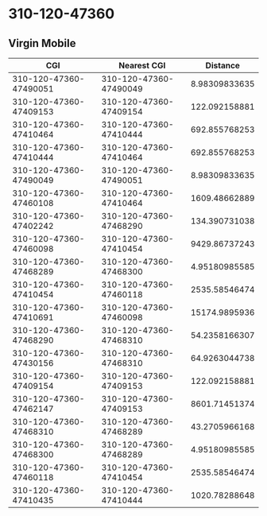 # 310-120-47360
## Virgin Mobile


| CGI | Nearest CGI | Distance |
|-----|-------------|----------|
| 310-120-47360-47490051 | 310-120-47360-47490049 | 8.98309833635 |
| 310-120-47360-47409153 | 310-120-47360-47409154 | 122.092158881 |
| 310-120-47360-47410464 | 310-120-47360-47410444 | 692.855768253 |
| 310-120-47360-47410444 | 310-120-47360-47410464 | 692.855768253 |
| 310-120-47360-47490049 | 310-120-47360-47490051 | 8.98309833635 |
| 310-120-47360-47460108 | 310-120-47360-47410464 | 1609.48662889 |
| 310-120-47360-47402242 | 310-120-47360-47468290 | 134.390731038 |
| 310-120-47360-47460098 | 310-120-47360-47410454 | 9429.86737243 |
| 310-120-47360-47468289 | 310-120-47360-47468300 | 4.95180985585 |
| 310-120-47360-47410454 | 310-120-47360-47460118 | 2535.58546474 |
| 310-120-47360-47410691 | 310-120-47360-47460098 | 15174.9895936 |
| 310-120-47360-47468290 | 310-120-47360-47468310 | 54.2358166307 |
| 310-120-47360-47430156 | 310-120-47360-47468310 | 64.9263044738 |
| 310-120-47360-47409154 | 310-120-47360-47409153 | 122.092158881 |
| 310-120-47360-47462147 | 310-120-47360-47409153 | 8601.71451374 |
| 310-120-47360-47468310 | 310-120-47360-47468289 | 43.2705966168 |
| 310-120-47360-47468300 | 310-120-47360-47468289 | 4.95180985585 |
| 310-120-47360-47460118 | 310-120-47360-47410454 | 2535.58546474 |
| 310-120-47360-47410435 | 310-120-47360-47410444 | 1020.78288648 |
